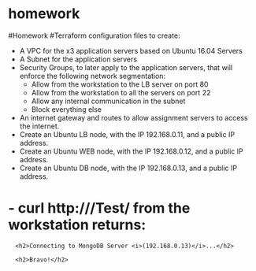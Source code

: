 # homework
#Homework
#Terraform configuration files to create:
 - A VPC for the x3 application servers based on Ubuntu 16.04 Servers
 - A Subnet for the application servers
 - Security Groups, to later apply to the application servers, that will enforce the following network segmentation:
    * Allow from the workstation to the LB server on port 80
    * Allow from the workstation to all the servers on port 22
    * Allow any internal communication in the subnet
    * Block everything else
 - An internet gateway and routes to allow assignment servers to access the internet.
 - Create an Ubuntu LB node, with the IP 192.168.0.11, and a public IP address.
 - Create an Ubuntu WEB node, with the IP 192.168.0.12, and a public IP address.
 - Create an Ubuntu DB node, with the IP 192.168.0.13, and a public IP address.
# - curl http://<LB-PUBLIC-IP>/Test/ from the workstation returns:
 <html>
 <head><title>RandoMongo</title></head>
 <body>
  
      <h2>Connecting to MongoDB Server <i>(192.168.0.13)</i>...</h2>
  
      <h2>Bravo!</h2>
 </body>
 </html>
